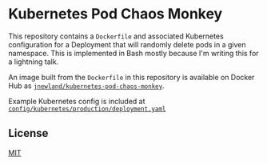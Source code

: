 # Kubernetes Pod Chaos Monkey

This repository contains a `Dockerfile` and associated Kubernetes configuration for a Deployment that will randomly delete pods in a given namespace. This is implemented in Bash mostly because I'm writing this for a lightning talk.

An image built from the `Dockerfile` in this repository is available on Docker Hub as [`jnewland/kubernetes-pod-chaos-monkey`](https://hub.docker.com/r/jnewland/kubernetes-pod-chaos-monkey/).

Example Kubernetes config is included at [`config/kubernetes/production/deployment.yaml`](./config/kubernetes/production/deployment.yaml)

## License

[MIT](./LICENSE.md)
